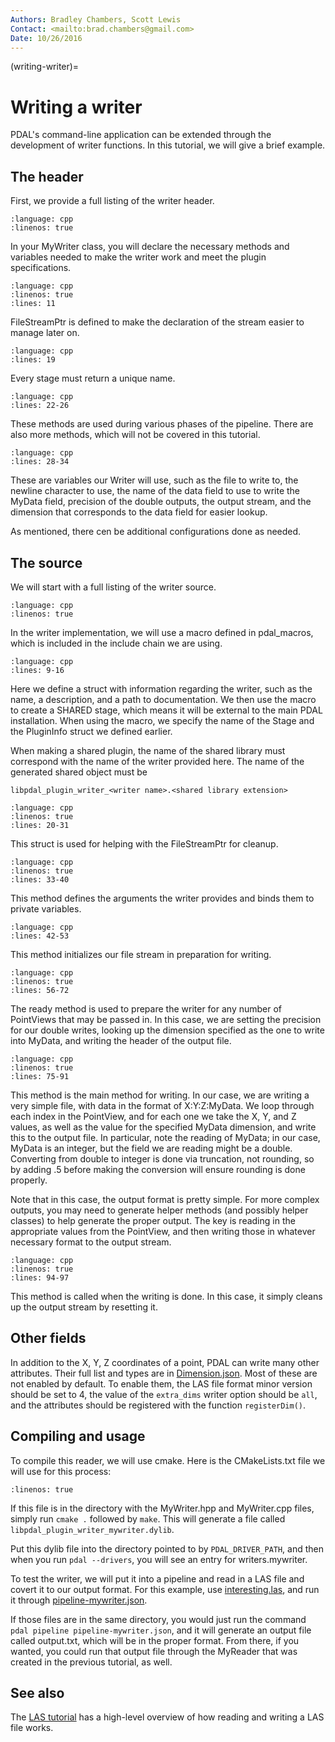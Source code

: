 ```yaml
---
Authors: Bradley Chambers, Scott Lewis
Contact: <mailto:brad.chambers@gmail.com>
Date: 10/26/2016
---
```


(writing-writer)=

# Writing a writer

PDAL's command-line application can be extended through the development of
writer functions. In this tutorial, we will give a brief example.

## The header

First, we provide a full listing of the writer header.

```{literalinclude} ../../examples/writing-writer/MyWriter.hpp
:language: cpp
:linenos: true
```

In your MyWriter class, you will declare the necessary methods and variables
needed to make the writer work and meet the plugin specifications.

```{literalinclude} ../../examples/writing-writer/MyWriter.hpp
:language: cpp
:linenos: true
:lines: 11
```

FileStreamPtr is defined to make the declaration of the stream easier to manage
later on.

```{literalinclude} ../../examples/writing-writer/MyWriter.hpp
:language: cpp
:lines: 19
```

Every stage must return a unique name.

```{literalinclude} ../../examples/writing-writer/MyWriter.hpp
:language: cpp
:lines: 22-26
```

These methods are used during various phases of the pipeline.  There are also
more methods, which will not be covered in this tutorial.

```{literalinclude} ../../examples/writing-writer/MyWriter.hpp
:language: cpp
:lines: 28-34
```

These are variables our Writer will use, such as the file to write to, the
newline character to use, the name of the data field to use to write the MyData
field, precision of the double outputs, the output stream, and the dimension
that corresponds to the data field for easier lookup.

As mentioned, there cen be additional configurations done as needed.

## The source

We will start with a full listing of the writer source.

```{literalinclude} ../../examples/writing-writer/MyWriter.cpp
:language: cpp
:linenos: true
```

In the writer implementation, we will use a macro defined in pdal_macros,
which is included in the include chain we are using.

```{literalinclude} ../../examples/writing-writer/MyWriter.cpp
:language: cpp
:lines: 9-16
```

Here we define a struct with information regarding the writer, such as the
name, a description, and a path to documentation.  We then use the macro
to create a SHARED stage, which means it will be external to the main PDAL
installation.  When using the macro, we specify the name of the Stage and
the PluginInfo struct we defined earlier.

When making a shared plugin, the name of the shared library must
correspond with the name of the writer
provided here.  The name of the generated shared object must be

```
libpdal_plugin_writer_<writer name>.<shared library extension>
```

```{literalinclude} ../../examples/writing-writer/MyWriter.cpp
:language: cpp
:linenos: true
:lines: 20-31
```

This struct is used for helping with the FileStreamPtr for cleanup.

```{literalinclude} ../../examples/writing-writer/MyWriter.cpp
:language: cpp
:linenos: true
:lines: 33-40
```

This method defines the arguments the writer provides and binds them to
private variables.

```{literalinclude} ../../examples/writing-writer/MyWriter.cpp
:language: cpp
:lines: 42-53
```

This method initializes our file stream in preparation for writing.

```{literalinclude} ../../examples/writing-writer/MyWriter.cpp
:language: cpp
:linenos: true
:lines: 56-72
```

The ready method is used to prepare the writer for any number of PointViews that
may be passed in.  In this case, we are setting the precision for our double
writes, looking up the dimension specified as the one to write into MyData,
and writing the header of the output file.

```{literalinclude} ../../examples/writing-writer/MyWriter.cpp
:language: cpp
:linenos: true
:lines: 75-91
```

This method is the main method for writing.  In our case, we are writing a very
simple file, with data in the format of X:Y:Z:MyData.  We loop through each
index in the PointView, and for each one we take the X, Y, and Z values, as well
as the value for the specified MyData dimension, and write this to the output
file.   In particular, note the reading of MyData; in our case, MyData is an
integer, but the field we are reading might be a double.  Converting from double
to integer is done via truncation, not rounding, so by adding .5 before making
the conversion will ensure rounding is done properly.

Note that in this case, the output format is pretty simple.  For more complex
outputs, you may need to generate helper methods (and possibly helper classes)
to help generate the proper output.  The key is reading in the appropriate
values from the PointView, and then writing those in whatever necessary format
to the output stream.

```{literalinclude} ../../examples/writing-writer/MyWriter.cpp
:language: cpp
:linenos: true
:lines: 94-97
```

This method is called when the writing is done.  In this case, it simply cleans
up the output stream by resetting it.

## Other fields

In addition to the X, Y, Z coordinates of a point, PDAL can write many other attributes. Their full 
list and types are in [Dimension.json]. Most of these are not enabled by default. To enable them, the 
LAS file format minor version should be set to 4, the value of the `extra_dims` writer option should be `all`, 
and the attributes should be registered with the function ``registerDim()``.

## Compiling and usage

To compile this reader, we will use cmake.  Here is the CMakeLists.txt file we
will use for this process:

```{literalinclude} ../../examples/writing-writer/CMakeLists.txt
:linenos: true
```

If this file is in the directory with the MyWriter.hpp and MyWriter.cpp files,
simply run `cmake .` followed by `make`.  This will generate a file called
`libpdal_plugin_writer_mywriter.dylib`.

Put this dylib file into the directory pointed to by `PDAL_DRIVER_PATH`, and
then when you run `pdal --drivers`, you will see an entry for
writers.mywriter.

To test the writer, we will put it into a pipeline and read in a LAS file and
covert it to our output format.  For this example, use [interesting.las], and
run it through [pipeline-mywriter.json].

If those files are in the same directory, you would just run the command
`pdal pipeline pipeline-mywriter.json`, and it will generate an output file
called output.txt, which will be in the proper format.  From there, if you
wanted, you could run that output file through the MyReader that was created
in the previous tutorial, as well.

## See also

The [LAS tutorial] has a high-level overview of how reading and writing a LAS file works.

[interesting.las]: https://github.com/PDAL/PDAL/blob/master/test/data/interesting.las?raw=true
[pipeline-mywriter.json]: https://github.com/PDAL/PDAL/blob/master/examples/writing-writer/pipeline-mywriter.json?raw=true
[Dimension.json]: https://github.com/PDAL/PDAL/blob/master/pdal/Dimension.json
[LAS tutorial]: https://pdal.io/en/latest/tutorial/las.html
